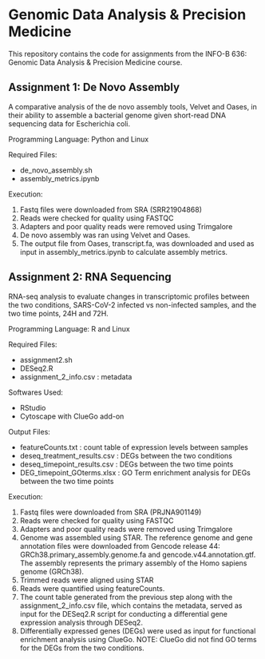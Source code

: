 # Genomic Data Analysis & Precision Medicine
This repository contains the code for assignments from the INFO-B 636: Genomic Data Analysis & Precision Medicine course.

## Assignment 1: De Novo Assembly
A comparative analysis of the de novo assembly tools, Velvet and Oases, in their ability to assemble a bacterial genome given short-read DNA sequencing data for Escherichia coli.

Programming Language: Python and Linux

Required Files:
- de_novo_assembly.sh
- assembly_metrics.ipynb

Execution:
1. Fastq files were downloaded from SRA (SRR21904868) 
2. Reads were checked for quality using FASTQC
3. Adapters and poor quality reads were removed using Trimgalore
4. De novo assembly was ran using Velvet and Oases. 
5. The output file from Oases, transcript.fa, was downloaded and used as input in assembly_metrics.ipynb to calculate assembly metrics. 

## Assignment 2: RNA Sequencing
RNA-seq analysis to evaluate changes in transcriptomic profiles between the two conditions, SARS-CoV-2 infected vs non-infected samples, and the two time points, 24H and 72H. 

Programming Language: R and Linux

Required Files:
- assignment2.sh
- DESeq2.R
- assignment_2_info.csv : metadata

Softwares Used:
- RStudio
- Cytoscape with ClueGo add-on

Output Files:
- featureCounts.txt : count table of expression levels between samples
- deseq_treatment_results.csv : DEGs between the two conditions
- deseq_timepoint_results.csv : DEGs between the two time points
- DEG_timepoint_GOterms.xlsx : GO Term enrichment analysis for DEGs between the two time points

Execution:
1. Fastq files were downloaded from SRA (PRJNA901149)
2. Reads were checked for quality using FASTQC
3. Adapters and poor quality reads were removed using Trimgalore
4. Genome was assembled using STAR. The reference genome and gene annotation files were downloaded from Gencode release 44: GRCh38.primary_assembly.genome.fa and gencode.v44.annotation.gtf. The assembly represents the primary assembly of the Homo sapiens genome (GRCh38).
5. Trimmed reads were aligned using STAR
6. Reads were quantified using featureCounts.
7. The count table generated from the previous step along with the assignment_2_info.csv file, which contains the metadata, served as input for the DESeq2.R script for conducting a differential gene expression analysis through DESeq2.
9. Differentially expressed genes (DEGs) were used as input for functional enrichment analysis using ClueGo. NOTE: ClueGo did not find GO terms for the DEGs from the two conditions. 
